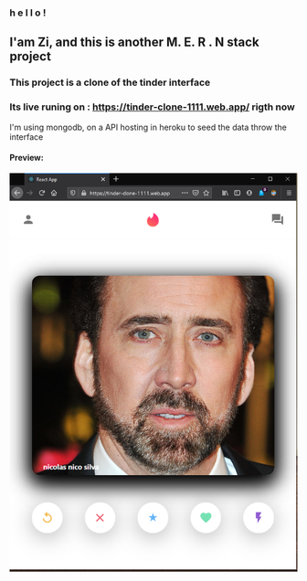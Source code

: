 ###   h e l l o !

## I'am Zi, and this is another M. E. R . N stack project

### This project is a clone of the tinder  interface  

### Its live runing on :  https://tinder-clone-1111.web.app/  rigth now

I'm using mongodb, on a API hosting in heroku to seed the data throw the interface


#### Preview:

![](image.png)




